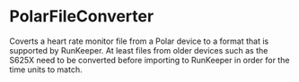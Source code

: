 PolarFileConverter
==================

Coverts a heart rate monitor file from a Polar device to a format that is supported by RunKeeper. At least files from older devices such as the S625X need to be converted before importing to RunKeeper in order for the time units to match.
